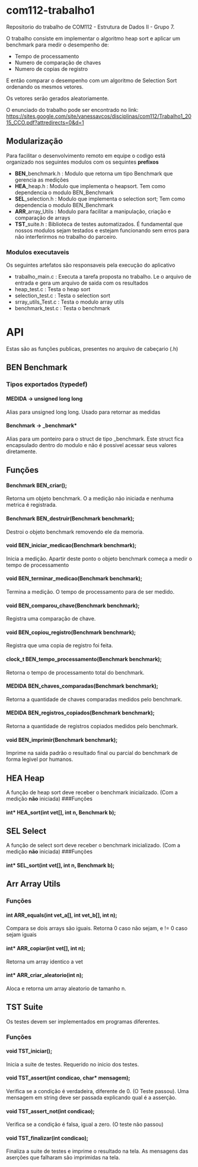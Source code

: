 # com112-trabalho1
Repositorio do trabalho de COM112 - Estrutura de Dados II - Grupo 7.

O trabalho consiste em implementar o algoritmo heap sort e aplicar um benchmark
para medir o desempenho de:

- Tempo de processamento
- Numero de comparação de chaves
- Numero de copias de registro

E então comparar o desempenho com um algoritmo de Selection Sort ordenando os mesmos 
vetores.

Os vetores serão gerados aleatoriamente.

O enunciado do trabalho pode ser encontrado no link: https://sites.google.com/site/vanessavcos/disciplinas/com112/Trabalho1_2015_CCO.pdf?attredirects=0&d=1

## Modularização

Para facilitar o desenvolvimento remoto em equipe o codigo está organizado nos 
seguintes modulos com os sequintes **prefixos**

- **BEN**_benchmark.h : Modulo que retorna um tipo Benchmark que gerencia as medições
- **HEA**_heap.h : Modulo que implementa o heapsort. Tem como dependencia o modulo BEN_Benchmark
- **SEL**_selection.h : Modulo que implementa o selection sort; Tem como dependencia o modulo BEN_Benchmark
- **ARR**_array_Utils : Modulo para facilitar a manipulação, criação e comparação de arrays 
- **TST**_suite.h : Biblioteca de testes automatizados. É fundamental que nossos 
modulos sejam testados e estejam funcionando sem erros para não interferirmos no 
trabalho do parceiro.

### Modulos executaveis

Os seguintes artefatos são responsaveis pela execução do aplicativo
- trabalho_main.c : Executa a tarefa proposta no trabalho. Le o arquivo de entrada 
e gera um arquivo de saida com os resultados
- heap_test.c : Testa o heap sort
- selection_test.c : Testa o selection sort
- srray_utils_Test.c : Testa o modulo array utils
- benchmark_test.c : Testa o benchmark

# API

Estas são as funções publicas, presentes no arquivo de cabeçario (.h)

## BEN Benchmark

### Tipos exportados (typedef)

#### MEDIDA -> unsigned long long
Alias para unsigned long long. Usado para retornar as medidas

#### Benchmark -> _benchmark*
Alias para um ponteiro para o struct de tipo _benchmark. Este struct fica encapsulado 
dentro do modulo e não é possivel acessar seus valores diretamente.

## Funções



#### Benchmark BEN_criar();
Retorna um objeto benchmark. O a medição não iniciada e nenhuma metrica 
é registrada.

#### Benchmark BEN_destruir(Benchmark benchmark);
Destroi o objeto benchmark removendo ele da memoria.

#### void BEN_iniciar_medicao(Benchmark benchmark);
Inicia a medição. Apartir deste ponto o objeto benchmark começa a medir o tempo 
de processamento

#### void BEN_terminar_medicao(Benchmark benchmark);
Termina a medição. O tempo de processamento para de ser medido.

#### void BEN_comparou_chave(Benchmark benchmark);
Registra uma comparação de chave.

#### void BEN_copiou_registro(Benchmark benchmark);
Registra que uma copia de registro foi feita.

#### clock_t BEN_tempo_processamento(Benchmark benchmark);
Retorna o tempo de processamento total do benchmark.

#### MEDIDA BEN_chaves_comparadas(Benchmark benchmark);
Retorna a quantidade de chaves comparadas medidos pelo benchmark.

#### MEDIDA BEN_registros_copiados(Benchmark benchmark);
Retorna a quantidade de registros copiados medidos pelo benchmark.

#### void BEN_imprimir(Benchmark benchmark);
Imprime na saida padrão o resultado final ou parcial do benchmark de forma legivel 
por humanos.


## HEA Heap
A função de heap sort deve receber o benchmark inicializado. (Com a medição **não** iniciada)
###Funções
#### int* HEA_sort(int vet[], int n, Benchmark b);


## SEL Select
A função de select sort deve receber o benchmark inicializado. (Com a medição **não** iniciada)
###Funções
#### int* SEL_sort(int vet[], int n, Benchmark b);

## Arr Array Utils
### Funções
#### int ARR_equals(int vet_a[], int vet_b[], int n);
Compara se dois arrays são iguais. Retorna 0 caso não sejam, e != 0 caso sejam iguais

#### int* ARR_copiar(int vet[], int n);
Retorna um array identico a vet

#### int* ARR_criar_aleatorio(int n);
Aloca e retorna um array aleatorio de tamanho n.


## TST Suite
Os testes devem ser implementados em programas diferentes.

### Funções
#### void TST_iniciar();
Inicia a suite de testes. Requerido no inicio dos testes.

#### void TST_assert(int condicao, char* mensagem);
Verifica se a condição é verdadeira, diferente de 0. (O Teste passou). Uma 
mensagem em string deve ser passada explicando qual é a asserção.

#### void TST_assert_not(int condicao);
Verifica se a condição é falsa, igual a zero. (O teste não passou)

#### void TST_finalizar(int condicao);
Finaliza a suite de testes e imprime o resultado na tela. As mensagens das 
aserções que falharam são imprimidas na tela.





 




